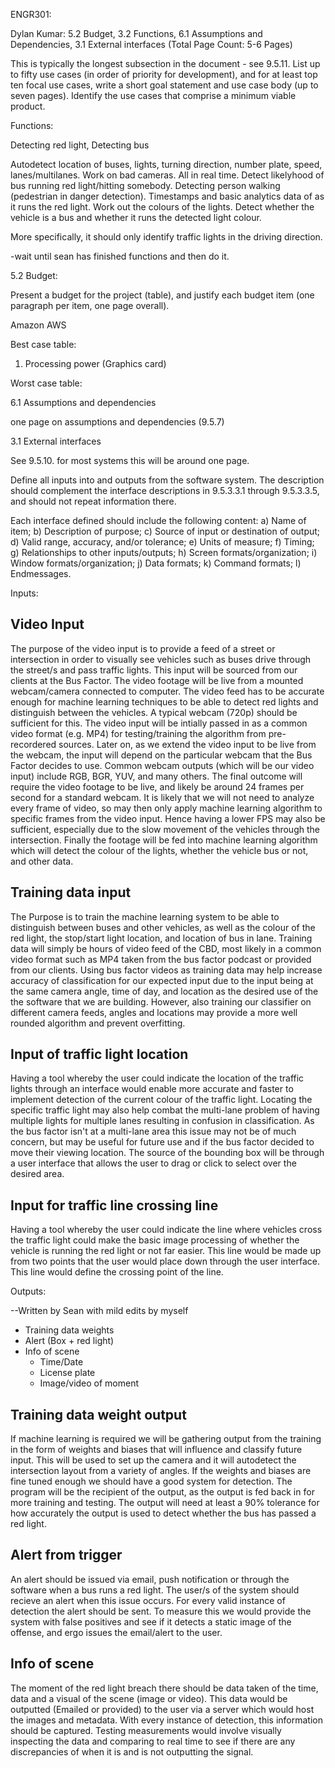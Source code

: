 ENGR301:

Dylan Kumar: 5.2 Budget, 3.2 Functions, 6.1 Assumptions and Dependencies, 3.1 External interfaces (Total Page Count: 5-6 Pages)

This is typically the longest subsection in the document - see 9.5.11.
List up to fifty use cases (in order of priority for development), and
for at least top ten focal use cases, write a short goal statement and
use case body (up to seven pages).  Identify the use cases that
comprise a minimum viable product.

Functions:

Detecting red light, 
Detecting bus

Autodetect location of buses, lights, turning direction, number plate, speed, lanes/multilanes. Work on bad cameras. 
All in real time. 
Detect likelyhood of bus running red light/hitting somebody. Detecting person walking (pedestrian in danger detection). Timestamps and basic analytics data of as it runs the red light.
Work out the colours of the lights. Detect whether the vehicle is a bus and whether it runs the detected light colour. 

 More specifically, it should only identify traffic lights in the driving direction.

 -wait until sean has finished functions and then do it.


 5.2 Budget:

Present a budget for the project (table), and justify each budget item
(one paragraph per item, one page overall).

Amazon AWS 


Best case table:

1. Processing power (Graphics card)


Worst case table:





6.1 Assumptions and dependencies

one page on assumptions and dependencies (9.5.7)





3.1 External interfaces 

See 9.5.10. for most systems this will be around one page.

Define all inputs into and outputs from the software system. The description should complement the interface
descriptions in 9.5.3.3.1 through 9.5.3.3.5, and should not repeat information there. 

Each interface defined should include the following content:
a) Name of item;
b) Description of purpose;
c) Source of input or destination of output;
d) Valid range, accuracy, and/or tolerance;
e) Units of measure;
f) Timing;
g) Relationships to other inputs/outputs;
h) Screen formats/organization;
i) Window formats/organization;
j) Data formats;
k) Command formats;
l) Endmessages. 


Inputs:


## Video Input
The purpose of the video input is to provide a feed of a street or intersection in order to visually see vehicles such as buses drive through the street/s and pass traffic lights. This input will be sourced from our clients at the Bus Factor. The video footage will be live from a mounted webcam/camera connected to computer. The video feed has to be accurate enough for machine learning techniques to be able to detect red lights and distinguish between the vehicles. A typical webcam (720p) should be sufficient for this. The video input will be intially passed in as a common video format (e.g. MP4) for testing/training the algorithm from pre-recordered sources. Later on, as we extend the video input to be live from the webcam, the input will depend on the particular webcam that the Bus Factor decides to use. Common webcam outputs (which will be our video input) include RGB, BGR, YUV, and many others. The final outcome will require the video footage to be live, and likely be around 24 frames per second for a standard webcam. It is likely that we will not need to analyze every frame of video, so may then only apply machine learning algorithm to specific frames from the video input. Hence having a lower FPS may also be sufficient, especially due to the slow movement of the vehicles through the intersection. Finally the footage will be fed into machine learning algorithm which will detect the colour of the lights, whether the vehicle bus or not, and other data. 


## Training data input
The Purpose is to train the machine learning system to be able to distinguish between buses and other vehicles, as well as the colour of the red light, the stop/start light location, and location of bus in lane. Training data will simply be hours of video feed of the CBD, most likely in a common video format such as MP4 taken from the bus factor podcast or provided from our clients. Using bus factor videos as training data may help increase accuracy of classification for our expected input due to the input being at the same camera angle, time of day, and location as the desired use of the the software that we are building. However, also training our classifier on different camera feeds, angles and locations may provide a more well rounded algorithm and prevent overfitting.


## Input of traffic light location
Having a tool whereby the user could indicate the location of the traffic lights through an interface would enable more accurate and faster to implement detection of the current colour of the traffic light. Locating the specific traffic light may also help combat the multi-lane problem of having multiple lights for multiple lanes resulting in confusion in classification. As the bus factor isn't at a multi-lane area this issue may not be of much concern, but may be useful for future use and if the bus factor decided to move their viewing location. The source of the bounding box will be through a user interface that allows the user to drag or click to select over the desired area.

## Input for traffic line crossing line
Having a tool whereby the user could indicate the line where vehicles cross the traffic light could make the basic image processing of whether the vehicle is running the red light or not far easier. This line would be made up from two points that the user would place down through the user interface. This line would define the crossing point of the line.

Outputs: 

--Written by Sean with mild edits by myself

* Training data weights
* Alert (Box + red light)
* Info of scene 
    * Time/Date
    * License plate
    * Image/video of moment

## Training data weight output
If machine learning is required we will be gathering output from the training in the form of weights and biases that will influence and classify future input. This will be used to set up the camera and it will autodetect the intersection layout from a variety of angles. If the weights and biases are fine tuned enough we should have a good system for detection. The program will be the recipient of the output, as the output is fed back in for more training and testing. The output will need at least a 90% tolerance for how accurately the output is used to detect whether the bus has passed a red light.

## Alert from trigger
An alert should be issued via email, push notification or through the software when a bus runs a red light. The user/s of the system should recieve an alert when this issue occurs. For every valid instance of detection the alert should be sent. To measure this we would provide the system with false positives and see if it detects a static image of the offense, and ergo issues the email/alert to the user.
	
## Info of scene
The moment of the red light breach there should be data taken of the time, data and a visual of the scene (image or video). This data would be outputted (Emailed or provided) to the user via a server which would host the images and metadata. With every instance of detection, this information should be captured. Testing measurements would involve visually inspecting the data and comparing to real time to see if there are any discrepancies of when it is and is not outputting the signal.







